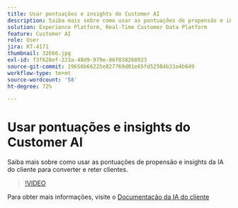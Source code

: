 ```yaml
---
title: Usar pontuações e insights do Customer AI
description: Saiba mais sobre como usar as pontuações de propensão e insights da IA do cliente para converter e reter clientes.
solution: Experience Platform, Real-Time Customer Data Platform
feature: Customer AI
role: User
jira: KT-4171
thumbnail: 32666.jpg
exl-id: f3f628ef-223a-48d9-979e-86f038268923
source-git-commit: 19656b66225e827769d01e65fd52504b33a4b649
workflow-type: tm+mt
source-wordcount: '58'
ht-degree: 72%

---
```


# Usar pontuações e insights do Customer AI

Saiba mais sobre como usar as pontuações de propensão e insights da IA do cliente para converter e reter clientes.

>[!VIDEO](https://video.tv.adobe.com/v/32666?quality=12&learn=on)

Para obter mais informações, visite o [Documentação da IA do cliente](https://experienceleague.adobe.com/docs/experience-platform/intelligent-services/customer-ai/overview.html)
